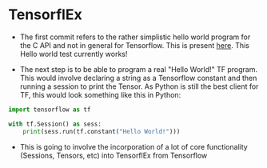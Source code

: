 # TensorflEx

- The first commit refers to the rather simplistic hello world program for the C API and not in general for Tensorflow. This is present [here](https://www.tensorflow.org/install/install_c#validate_your_installation). This Hello world test currently works!

- The next step is to be able to program a real "Hello World!" TF program. This would involve declaring a string as a Tensorflow constant and then running a session to print the Tensor. As Python is still the best client for TF, this would look something like this in Python:

```python
import tensorflow as tf

with tf.Session() as sess:
    print(sess.run(tf.constant("Hello World!")))
```
- This is going to involve the incorporation of a lot of core functionality (Sessions, Tensors, etc) into TensorflEx from Tensorflow
